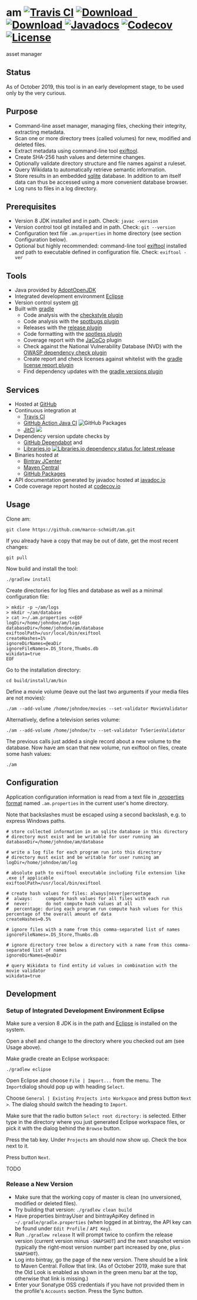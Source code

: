 # am [![Travis CI](https://travis-ci.org/marco-schmidt/am.svg?branch=master)](https://travis-ci.org/marco-schmidt/am) [ ![Download](https://api.bintray.com/packages/marco-schmidt/am/maven/images/download.svg) ](https://bintray.com/marco-schmidt/am/maven/) [ ![Download](https://maven-badges.herokuapp.com/maven-central/com.github.marco-schmidt/am/badge.svg) ](https://repo1.maven.org/maven2/com/github/marco-schmidt/am/) [![Javadocs](https://javadoc.io/badge/com.github.marco-schmidt/am.svg)](https://javadoc.io/doc/com.github.marco-schmidt/am) [![Codecov](https://codecov.io/gh/marco-schmidt/am/branch/master/graphs/badge.svg?branch=master)](https://codecov.io/gh/marco-schmidt/am) [![License](https://img.shields.io/badge/License-Apache%202.0-blue.svg)](https://opensource.org/licenses/Apache-2.0)
asset manager

## Status
As of October 2019, this tool is in an early development stage, to be used only by the very curious.

## Purpose
* Command-line asset manager, managing files, checking their integrity, extracting metadata.
* Scan one or more directory trees (called volumes) for new, modified and deleted files.
* Extract metadata using command-line tool [exiftool](https://www.sno.phy.queensu.ca/~phil/exiftool/).
* Create SHA-256 hash values and determine changes.
* Optionally validate directory structure and file names against a ruleset.
* Query Wikidata to automatically retrieve semantic information. 
* Store results in an embedded [sqlite](https://www.sqlite.org/fileformat2.html) database. In addition to am itself data can thus be accessed using a more convenient database browser.
* Log runs to files in a log directory.

## Prerequisites
* Version 8 JDK installed and in path. Check: ``javac -version``
* Version control tool git installed and in path. Check: ``git --version``
* Configuration text file ``.am.properties`` in home directory (see section Configuration below).
* Optional but highly recommended: command-line tool [exiftool](https://www.sno.phy.queensu.ca/~phil/exiftool/) installed and  path to executable defined in configuration file. Check: ``exiftool -ver``

## Tools
* Java provided by [AdoptOpenJDK](https://adoptopenjdk.net/)
* Integrated development environment [Eclipse](https://www.eclipse.org/)
* Version control system [git](https://git-scm.com)
* Built with [gradle](https://gradle.org/)
  * Code analysis with the [checkstyle plugin](https://docs.gradle.org/current/userguide/checkstyle_plugin.html)
  * Code analysis with the [spotbugs plugin](https://spotbugs.readthedocs.io/en/stable/introduction.html)
  * Releases with the [release plugin](https://github.com/researchgate/gradle-release)
  * Code formatting with the [spotless plugin](https://github.com/diffplug/spotless)
  * Coverage report with the [JaCoCo](https://www.eclemma.org/jacoco/) plugin
  * Check against the National Vulnerability Database (NVD) with the [OWASP dependency check plugin](https://github.com/jeremylong/dependency-check-gradle)
  * Create report and check licenses against whitelist with the [gradle license report plugin](https://github.com/jk1/Gradle-License-Report)
  * Find dependency updates with the [gradle versions plugin](https://plugins.gradle.org/plugin/com.github.ben-manes.versions)

## Services
* Hosted at [GitHub](https://github.com/)
* Continuous integration at
  * [Travis CI](https://travis-ci.org/marco-schmidt/am)
  * [GitHub Action Java CI](https://github.com/marco-schmidt/am/actions?query=workflow%3A%22Java+CI%22) ![GitHub Packages](https://github.com/marco-schmidt/am/workflows/Java%20CI/badge.svg)
  * [JitCI](https://jitci.com/gh/marco-schmidt/am) [![](https://jitci.com/gh/marco-schmidt/am/svg)](https://jitci.com/gh/marco-schmidt/am)
* Dependency version update checks by
  * [GitHub Dependabot](https://github.com/marketplace/dependabot-preview) and
  * [Libraries.io](https://libraries.io/github/marco-schmidt/am) [![Libraries.io dependency status for latest release](https://img.shields.io/librariesio/release/github/marco-schmidt/am)](https://libraries.io/github/marco-schmidt/am)
* Binaries hosted at
  * [Bintray JCenter](https://jcenter.bintray.com/com/github/marco-schmidt/am/)
  * [Maven Central](https://repo.maven.apache.org/maven2/com/github/marco-schmidt/am/)
  * [GitHub Packages](https://github.com/marco-schmidt/am/packages/57499)
* API documentation generated by javadoc hosted at [javadoc.io](https://javadoc.io/doc/com.github.marco-schmidt/am/)
* Code coverage report hosted at [codecov.io](https://codecov.io/gh/marco-schmidt/am)

## Usage
Clone am:
```
git clone https://github.com/marco-schmidt/am.git
```
If you already have a copy that may be out of date, get the most recent changes:
```
git pull
```

Now build and install the tool:
```
./gradlew install
```

Create directories for log files and database as well as a minimal configuration file:
```
> mkdir -p ~/am/logs
> mkdir ~/am/database
> cat >~/.am.properties <<EOF
logDir=/home/johndoe/am/logs
databaseDir=/home/johndoe/am/database
exiftoolPath=/usr/local/bin/exiftool
createHashes=1%
ignoreDirNames=@eaDir
ignoreFileNames=.DS_Store,Thumbs.db
wikidata=true
EOF
```

Go to the installation directory:
```
cd build/install/am/bin
```

Define a movie volume (leave out the last two arguments if your media files are not movies):
```
./am --add-volume /home/johndoe/movies --set-validator MovieValidator
```

Alternatively, define a television series volume:
```
./am --add-volume /home/johndoe/tv --set-validator TvSeriesValidator
```

The previous calls just added a single record about a new volume to the database. Now have am scan that new volume, run exiftool on files, create some hash values:
```
./am
```

## Configuration
Application configuration information is read from a text file in [.properties format](https://en.wikipedia.org/wiki/.properties) named ``.am.properties`` in the current user's home directory.

Note that backslashes must be escaped using a second backslash, e.g. to express Windows paths.

```.properties
# store collected information in an sqlite database in this directory
# directory must exist and be writable for user running am
databaseDir=/home/johndoe/am/database

# write a log file for each program run into this directory
# directory must exist and be writable for user running am
logDir=/home/johndoe/am/log

# absolute path to exiftool executable including file extension like .exe if applicable
exiftoolPath=/usr/local/bin/exiftool

# create hash values for files: always|never|percentage
#  always:     compute hash values for all files with each run
#  never:      do not compute hash values at all
#  percentage: during each program run compute hash values for this percentage of the overall amount of data
createHashes=0.5%

# ignore files with a name from this comma-separated list of names
ignoreFileNames=.DS_Store,Thumbs.db

# ignore directory tree below a directory with a name from this comma-separated list of names
ignoreDirNames=@eaDir

# query Wikidata to find entity id values in combination with the movie validator
wikidata=true
```

## Development

### Setup of Integrated Development Environment Eclipse

Make sure a version 8 JDK is in the path and [Eclipse](https://www.eclipse.org/downloads/) is installed on the system.

Open a shell and change to the directory where you checked out am (see Usage above).

Make gradle create an Eclipse workspace:
```
./gradlew eclipse
```

Open Eclipse and choose ``File | Import...`` from the menu. The ``Import``dialog should pop up with heading ``Select``.

Choose ``General | Existing Projects into Workspace`` and press button ``Next >``. The dialog should switch  the heading to ``Import``.

Make sure that the radio button ``Select root directory:`` is selected. Either type in the directory where you just generated Eclipse workspace files, or pick it with the dialog behind the ``Browse`` button.

Press the tab key. Under ``Projects`` am should now show up. Check the box next to it.

Press button ``Next``.

TODO

### Release a New Version

* Make sure that the working copy of master is clean (no unversioned, modified or deleted files).
* Try building that version: ``./gradlew clean build``
* Have properties bintrayUser and bintrayApiKey defined in ``~/.gradle/gradle.properties`` (when logged in at bintray, the API key can be found under ``Edit Profile`` / ``API Key``).
* Run ``./gradlew release`` It will prompt twice to confirm the release version (current version minus ``-SNAPSHOT``) and the next snapshot version (typically the right-most version number part increased by one, plus ``-SNAPSHOT``).
* Log into bintray, go the page of the new version. There should be a link to Maven Central. Follow that link. (As of October 2019, make sure that the Old Look is enabled as shown in the green menu bar at the top, otherwise that link is missing.)
* Enter your Sonatype OSS credentials if you have not provided them in the profile's ``Accounts`` section. Press the Sync button.

